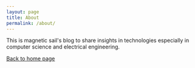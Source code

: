 ```yaml
---
layout: page
title: About
permalink: /about/
---
```


This is magnetic sail's blog to share insights in technologies especially in computer science and electrical engineering.

[Back to home page](/)
